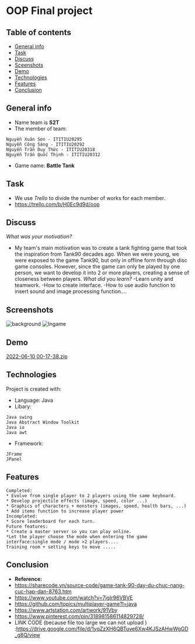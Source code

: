 # OOP Final project
## Table of contents
* [General info](#general-info)
* [Task](#task)
* [Discuss](#discuss)
* [Sceenshots](#screenshots)
* [Demo](#demo)
* [Technologies](#technologies)
* [Features](#features)
* [Conclusion](#conclusion)

## General info
- Name team is **S2T**
- The member of team:
```
Nguyễn Xuân Sơn - ITITIU20295
Nguyễn Công Sáng - ITITIU20292
Nguyễn Trần Duy Thức - ITITIU20318
Nguyễn Trần Quốc Thịnh - ITITIU20312
```
- Game name: **Battle Tank**
## Task
- We use *Trello* to divide the number of works for each member.
- https://trello.com/b/H0Ec9d9d/oop 
## Discuss
*What was your motivation?*
- My team's main motivation was to create a tank fighting game that took the inspiration from Tank90 decades ago. When we were young, we were exposed to the game Tank90, but only in offline form through disc game consoles. However, since the game can only be played by one person, we want to develop it into 2 or more players, creating a sense of closeness between players.
*What did you learn?*
-Learn unity and teamwork.
-How to create interface.
-How to use audio function to insert sound and image processing function....
## Screenshots

![background](https://user-images.githubusercontent.com/104011499/172905677-ff20aaf6-e7e1-4cba-81e0-285adb126c00.png)
![Ingame](https://user-images.githubusercontent.com/104011499/172905822-42e4ea11-3802-4d00-a942-1e151094479f.png)

## Demo

[2022-06-10 00-17-38.zip](https://github.com/XuanSon213a/S2T/files/8872597/2022-06-10.00-17-38.zip)

## Technologies
Project is created with:
* Language: Java
* Libary:
```
Java swing
Java Abstract Window Toolkit
Java io
Java awt
```
* Framework: 
```
JFrame
JPanel
```
## Features
```
Completed:
* Evolve from single player to 2 players using the same keyboard.
* Develop projectile effects (image, speed, color ...)
* Graphics of characters + monsters (images, speed, health bars, ...)
* Add items function to increase player power
Incompleted:
* Score leaderboard for each turn.
Future features:
* Create a master server so you can play online.
*Let the player choose the mode when entering the game interface:single mode / mode >2 players....
Training room + setting keys to move .....
```
## Conclusion
- **Reference:** 
- https://sharecode.vn/source-code/game-tank-90-day-du-chuc-nang-cuc-hap-dan-8763.htm
- https://www.youtube.com/watch?v=7jgIr96VBVE
- https://github.com/topics/multiplayer-game?l=java
- https://www.artstation.com/artwork/91Vby
- https://www.pinterest.com/pin/318981586114829728/
- LINK CODE (because file too large we can not upload ) :https://drive.google.com/file/d/1yqZzXH6QBTuve6Xw4KJSzAHwWgGD_g8Q/view 
